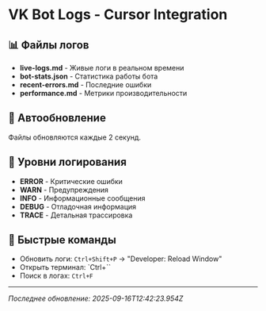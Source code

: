 # VK Bot Logs - Cursor Integration

## 📊 Файлы логов

- **live-logs.md** - Живые логи в реальном времени
- **bot-stats.json** - Статистика работы бота
- **recent-errors.md** - Последние ошибки
- **performance.md** - Метрики производительности

## 🔄 Автообновление

Файлы обновляются каждые 2 секунд.

## 📝 Уровни логирования

- **ERROR** - Критические ошибки
- **WARN** - Предупреждения
- **INFO** - Информационные сообщения
- **DEBUG** - Отладочная информация
- **TRACE** - Детальная трассировка

## 🚀 Быстрые команды

- Обновить логи: `Ctrl+Shift+P` → "Developer: Reload Window"
- Открыть терминал: `Ctrl+``
- Поиск в логах: `Ctrl+F`

---
*Последнее обновление: 2025-09-16T12:42:23.954Z*
